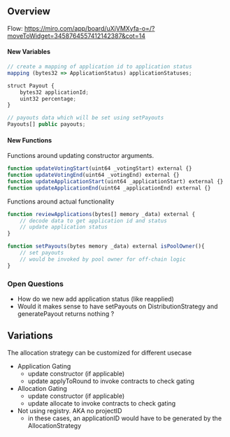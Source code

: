 ## Overview 

Flow: https://miro.com/app/board/uXjVMXyfa-o=/?moveToWidget=3458764557412142387&cot=14


#### New Variables
```javascript
// create a mapping of application id to application status 
mapping (bytes32 => ApplicationStatus) applicationStatuses;

struct Payout {
    bytes32 applicationId;
    uint32 percentage;
}

// payouts data which will be set using setPayouts
Payouts[] public payouts;
```

#### New Functions

Functions around updating constructor arguments.

```javascript
function updateVotingStart(uint64 _votingStart) external {}
function updateVotingEnd(uint64 _votingEnd) external {}
function updateApplicationStart(uint64 _applicationStart) external {}
function updateApplicationEnd(uint64 _applicationEnd) external {}
```

Functions around actual functionality

```javascript
function reviewApplications(bytes[] memory _data) external {
    // decode data to get application id and status
    // update application status
}

function setPayouts(bytes memory _data) external isPoolOwner(){
    // set payouts
    // would be invoked by pool owner for off-chain logic
}
```


### Open Questions

- How do we new add application status (like reapplied)
- Would it makes sense to have setPayouts on DistributionStrategy and generatePayout returns nothing ?

## Variations

The allocation strategy can be customized for different usecase

- Application Gating 
    - update constructor (if applicable)
    - update applyToRound to invoke contracts to check gating
- Allocation Gating
    - update constructor (if applicable)
    - update allocate to invoke contracts to check gating
- Not using registry. AKA no projectID 
    - in these cases, an applicationID would have to be generated by the AllocationStrategy